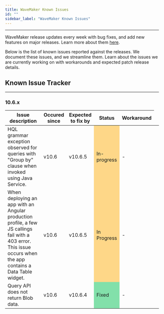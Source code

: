 ```yaml
---
title: WaveMaker Known Issues
id: ""
sidebar_label: "WaveMaker Known Issues"
---
```

---
WaveMaker release updates every week with bug fixes, and add new features on major releases. Learn more about them [here](/learn/wavemaker-release-notes).

Below is the list of known issues reported against the releases. We document these issues, and we streamline them. Learn about the issues we are currently working on with workarounds and expected patch release details.

## Known Issue Tracker

---

### 10.6.x

|Issue description|Occured since|Expected to fix by|Status|Workaround|
|---|---|---|---|---|
|HQL grammar exception observed for queries with "Group by" clause when invoked using Java Service.|v10.6 | v10.6.5 <td bgcolor="FED788"> In-progress|-  |
|When deploying an app with an Angular production profile, a few JS callings fail with a 403 error. This issue occurs when the app contains a Data Table widget.| v10.6|v10.6.5 <td bgcolor="FED788"> In Progress|-|
|Query API does not return Blob data.| v10.6|v10.6.4 <td bgcolor="82E0AA"> Fixed|-|

